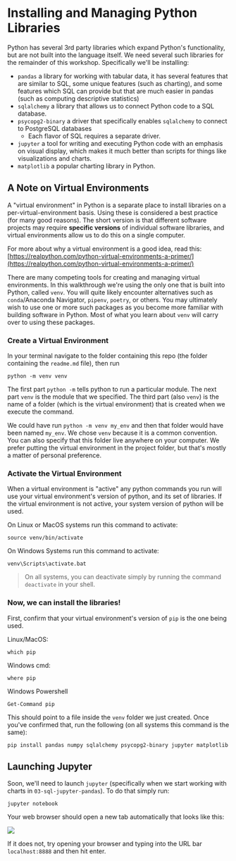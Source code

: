 # Installing and Managing Python Libraries

Python has several 3rd party libraries which expand Python's functionality, but are not built into the language itself. We need several such libraries for the remainder of this workshop. Specifically we'll be installing:

* `pandas` a library for working with tabular data, it has several features that are similar to SQL, some unique features (such as charting), and some features which SQL can provide but that are much easier in pandas (such as computing descriptive statistics) 
* `sqlalchemy` a library that allows us to connect Python code to a SQL database.
* `psycopg2-binary` a driver that specifically enables `sqlalchemy` to connect to PostgreSQL databases
    * Each flavor of SQL requires a separate driver.
* `jupyter` a tool for writing and executing Python code with an emphasis on visual display, which makes it much better than scripts for things like visualizations and charts.
* `matplotlib` a popular charting library in Python.

## A Note on Virtual Environments

A "virtual environment" in Python is a separate place to install libraries on a per-virtual-environment basis. Using these is considered a best practice (for many good reasons). The short version is that different software projects may require **specific versions** of individual software libraries, and virtual environments allow us to do this on a single computer.

For more about why a virtual environment is a good idea, read this: [https://realpython.com/python-virtual-environments-a-primer/](https://realpython.com/python-virtual-environments-a-primer/)

There are many competing tools for creating and managing virtual environments. In this walkthrough we're using the only one that is built into Python, called `venv`. You will quite likely encounter alternatives such as `conda`/Anaconda Navigator, `pipenv`, `poetry`, or others. You may ultimately wish to use one or more such packages as you become more familiar with building software in Python. Most of what you learn about `venv` will carry over to using these packages.

### Create a Virtual Environment

In your terminal navigate to the folder containing this repo (the folder containing the `readme.md` file), then run

```
python -m venv venv
```

The first part `python -m` tells python to run a particular module. The next part `venv` is the module that we specified. The third part (also `venv`) is the name of a folder (which is the virtual environment) that is created when we execute the command. 

We could have run `python -m venv my_env` and then that folder would have been named `my_env`. We chose `venv` because it is a common convention. You can also specify that this folder live anywhere on your computer. We prefer putting the virtual environment in the project folder, but that's mostly a matter of personal preference.

### Activate the Virtual Environment

When a virtual environment is "active" any python commands you run will use your virtual environment's version of python, and its set of libraries. If the virtual environment is not active, your system version of python will be used.

On Linux or MacOS systems run this command to activate:

```
source venv/bin/activate
```

On Windows Systems run this command to activate:

```
venv\Scripts\activate.bat
```

> On all systems, you can deactivate simply by running the command `deactivate` in your shell. 

### Now, we can install the libraries!

First, confirm that your virtual environment's version of `pip` is the one being used.

Linux/MacOS:

```
which pip
```

Windows cmd:

```
where pip
```

Windows Powershell

```
Get-Command pip
```

This should point to a file inside the `venv` folder we just created. Once you've confirmed that, run the following (on all systems this command is the same):

```
pip install pandas numpy sqlalchemy psycopg2-binary jupyter matplotlib
```

## Launching Jupyter

Soon, we'll need to launch `jupyter` (specifically when we start working with charts in `03-sql-jupyter-pandas`). To do that simply run:

```
jupyter notebook
```

Your web browser should open a new tab automatically that looks like this:

![](assets/jupyter-landing.png)

If it does not, try opening your browser and typing into the URL bar `localhost:8888` and then hit enter.